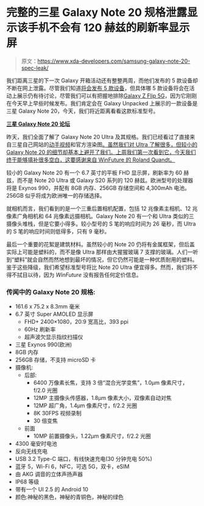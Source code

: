 # 完整的三星 Galaxy Note 20 规格泄露显示该手机不会有 120 赫兹的刷新率显示屏

> 原文：<https://www.xda-developers.com/samsung-galaxy-note-20-spec-leak/>

我们距离三星的下一次 Galaxy 开箱活动还有整整两周，而他们发布的 5 款设备却不断在网上泄露。尽管我们知道[将会发布 5 款设备](https://www.xda-developers.com/samsung-5-devices-galaxy-unpacked-2020/)，但具体哪 5 款设备将会在活动上展示仍有待讨论，尽管我们可以有把握地排除[Galaxy Z Flip 5G](https://www.xda-developers.com/samsung-galaxy-z-flip-5g-qualcomm-snapdragon-865-plus-launch/)，因为它刚刚在今天早上早些时候发布。我们肯定会在 Galaxy Unpacked 上展示的一款设备是三星 Galaxy Note 20，今天，我们将近距离看看这款标准型号。

**[三星 Galaxy Note 20 论坛](https://forum.xda-developers.com/galaxy-note-20)**

昨天，我们全面了解了 Galaxy Note 20 Ultra 及其规格。我们已经看过了直接来自三星自己网站的[动手视频](https://www.xda-developers.com/samsung-galaxy-note-20-ultra-hands-on-video/)和官方渲染图[。虽然我们对 Ultra 了解很多，但较小的 Galaxy Note 20 的细节却基本上避开了我们。上周我们第一次看到它，今天我们终于能够填补很多空白，这要感谢来自 WinFuture 的 Roland Quandt。](https://www.xda-developers.com/samsung-galaxy-note-20-ultra-mystic-bronze-leak/)

较小的 Galaxy Note 20 有一个 6.7 英寸的平板 FHD 显示屏，刷新率为 60 赫兹，而不是 Note 20 Ultra 或 Galaxy S20 系列的 120 赫兹。欧洲型号的处理器将是 Exynos 990，并配有 8GB 内存、256GB 存储空间和 4,300mAh 电池。256GB 似乎将成为欧洲唯一的存储选择。

就相机而言，我们看到的是一个三重后置相机配置，包括 12 兆像素主相机、12 兆像素广角相机和 64 兆像素远摄相机。Galaxy Note 20 有一个和 Ultra 类似的三摄像头堆栈，但是它要小得多。较小型号的 S 笔的响应时间为 26 毫秒，而 Ultra 的 S 笔的响应时间则低得多，只有 9 毫秒。

最后一个重要的花絮是建筑材料。虽然较小的 Note 20 仍将有金属框架，但后盖实际上可能是塑料的，而不是像 Ultra 那样由大猩猩玻璃 7 支撑的玻璃。人们一听到“塑料”就会自然而然地想到最坏的情况，但它仍然可能是一种优质耐用的塑料。鉴于这些降级，我们希望标准型号将比 Note 20 Ultra 便宜得多。然而，我们将不得不拭目以待，因为 *WinFuture* 没有报告任何定价信息。

### 传闻中的 Galaxy Note 20 规格:

*   161.6 x 75.2 x 8.3mm 毫米
*   6.7 英寸 Super AMOLED 显示屏
    *   FHD+ 2400×1080，20:9 宽高比，393 ppi
    *   60Hz 刷新率
    *   超声波欠显示指纹扫描仪
*   三星 Exynos 990(欧洲)
*   8GB 内存
*   256GB 存储，不支持 microSD 卡
*   摄像机:
    *   后部:
        *   6400 万像素长焦，支持 3 倍“混合光学变焦”，1.0μm 像素尺寸，f/2.0 光圈
        *   12MP 主摄像头传感器，1.8μm 像素大小，双像素自动对焦
        *   12MP 超广角，1.4μm 像素尺寸，f/2.2 光圈
        *   8K 30FPS 视频录制
        *   30 倍变焦
    *   前面
        *   10MP 前置摄像头，1.22μm 像素尺寸，f/2.2 光圈
*   4300 毫安时电池
*   反向无线充电
*   USB 3.2 Type-C 端口，有线快速充电(30 分钟充电 50%)
*   蓝牙 5，Wi-Fi 6，NFC，可选 5G，双卡，eSIM
*   由 AKG 调音的立体声扬声器
*   IP68 等级
*   带有一个 UI 2.5 的 Android 10
*   颜色:神秘的黑色，神秘的青铜色，神秘的绿色